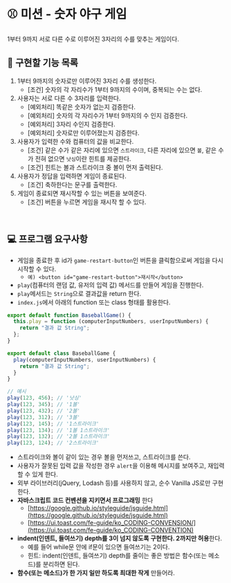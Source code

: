# ⚾ 미션 - 숫자 야구 게임
1부터 9까지 서로 다른 수로 이루어진 3자리의 수를 맞추는 게임이다.

## 📝 구현할 기능 목록

1. 1부터 9까지의 숫자로만 이루어진 3자리 수를 생성한다.
    - [조건] 숫자의 각 자리수가 1부터 9까지의 수이며, 중복되는 수는 없다.
2. 사용자는 서로 다른 수 3자리를 입력한다.
    - [예외처리] 똑같은 숫자가 없는지 검증한다.
    - [예외처리] 숫자의 각 자리수가 1부터 9까지의 수 인지 검증한다.
    - [예외처리] 3자리 수인지 검증한다.
    - [예외처리] 숫자로만 이루어졌는지 검증한다.
3. 사용자가 입력한 수와 컴퓨터의 값을 비교한다.
    - [조건] 같은 수가 같은 자리에 있으면 `스트라이크`, 다른 자리에 있으면 `볼`, 같은 수가 전혀 없으면 `낫싱`이란 힌트를 제공한다.
    - [조건] 힌트는 볼과 스트라이크 중 볼이 먼저 출력된다.
4. 사용자가 정답을 입력하면 게임이 종료된다.
    - [조건] 축하한다는 문구를 출력한다.
5. 게임이 종료되면 재시작할 수 있는 버튼을 보여준다.
    - [조건] 버튼을 누르면 게임을 재시작 할 수 있다.
<br>

## 💻 프로그램 요구사항
- 게임을 종료한 후 id가 `game-restart-button`인 버튼을 클릭함으로써 게임을 다시 시작할 수 있다.
  - `예) <button id="game-restart-button">재시작</button>`
- `play`(컴퓨터의 랜덤 값, 유저의 입력 값) 메서드를 만들어 게임을 진행한다.
- `play`메서드는 `String`으로 결과값을 return 한다.
- `index.js`에서 아래의 function 또는 class 형태를 활용한다.

```javascript
export default function BaseballGame() {
  this.play = function (computerInputNumbers, userInputNumbers) {
    return "결과 값 String";
  };
}

export default class BaseballGame {
  play(computerInputNumbers, userInputNumbers) {
    return "결과 값 String";
  }
}

// 예시
play(123, 456); // '낫싱'
play(123, 345); // '1볼'
play(123, 432); // '2볼'
play(123, 312); // '3볼'
play(123, 145); // '1스트라이크'
play(123, 134); // '1볼 1스트라이크'
play(123, 132); // '2볼 1스트라이크'
play(123, 124); // '2스트라이크'
```

- 스트라이크와 볼이 같이 있는 경우 볼을 먼저쓰고, 스트라이크를 쓴다.
- 사용자가 잘못된 입력 값을 작성한 경우 `alert`을 이용해 메시지를 보여주고, 재입력할 수 있게 한다.
- 외부 라이브러리(jQuery, Lodash 등)를 사용하지 않고, 순수 Vanilla JS로만 구현한다.
- **자바스크립트 코드 컨벤션을 지키면서 프로그래밍** 한다
  - [https://google.github.io/styleguide/jsguide.html](https://google.github.io/styleguide/jsguide.html)
  - [https://ui.toast.com/fe-guide/ko_CODING-CONVENSION/](https://ui.toast.com/fe-guide/ko_CODING-CONVENTION)
- **indent(인덴트, 들여쓰기) depth를 3이 넘지 않도록 구현한다. 2까지만 허용**한다.
  - 예를 들어 while문 안에 if문이 있으면 들여쓰기는 2이다.
  - 힌트: indent(인덴트, 들여쓰기) depth를 줄이는 좋은 방법은 함수(또는 메소드)를 분리하면 된다.
- **함수(또는 메소드)가 한 가지 일만 하도록 최대한 작게** 만들어라.
